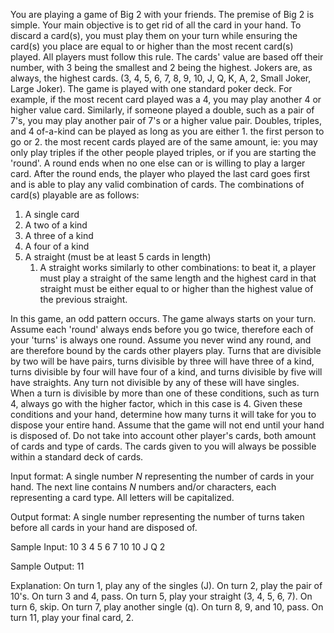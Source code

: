 You are playing a game of Big 2 with your friends. The premise of Big 2 is simple. Your main objective is to get rid of all the card in your hand. To discard a card(s), you must play them on your turn while ensuring the card(s) you place are equal to or higher than the most recent card(s) played. All players must follow this rule. The cards' value are based off their number, with 3 being the smallest and 2 being the highest. Jokers are, as always, the highest cards. (3, 4, 5, 6, 7, 8, 9, 10, J, Q, K, A, 2, Small Joker, Large Joker). The game is played with one standard poker deck. For example, if the most recent card played was a 4, you may play another 4 or higher value card. Similarly, if someone played a double, such as a pair of 7's, you may play another pair of 7's or a higher value pair. Doubles, triples, and 4 of-a-kind can be played as long as you are either 1. the first person to go or 2. the most recent cards played are of the same amount, ie: you may only play triples if the other people played triples, or if you are starting the 'round'. A round ends when no one else can or is willing to play a larger card. After the round ends, the player who played the last card goes first and is able to play any valid combination of cards. The combinations of card(s) playable are as follows: 
1. A single card
2. A two of a kind
3. A three of a kind
4. A four of a kind
5. A straight (must be at least 5 cards in length)
	1. A straight works similarly to other combinations: to beat it, a player must play a straight of the same length and the highest card in that straight must be either equal to or higher than the highest value of the previous straight.

In this game, an odd pattern occurs. The game always starts on your turn. Assume each 'round' always ends before you go twice, therefore each of your 'turns' is always one round. Assume you never wind any round, and are therefore bound by the cards other players play. Turns that are divisible by two will be have pairs, turns divisible by three will have three of a kind, turns divisible by four will have four of a kind, and turns divisible by five will have straights. Any turn not divisible by any of these will have singles. When a turn is divisible by more than one of these conditions, such as turn 4, always go with the higher factor, which in this case is 4. Given these conditions and your hand, determine how many turns it will take for you to dispose your entire hand. Assume that the game will not end until your hand is disposed of. Do not take into account other player's cards, both amount of cards and type of cards. The cards given to you will always be possible within a standard deck of cards. 

Input format:
A single number _N_ representing the number of cards in your hand. The next line contains _N_ numbers and/or characters, each representing a card type. All letters will be capitalized. 

Output format:
A single number representing the number of turns taken before all cards in your hand are disposed of. 

Sample Input:
10
3 4 5 6 7 10 10 J Q 2

Sample Output:
11

Explanation:
On turn 1, play any of the singles (J). On turn 2, play the pair of 10's. On turn 3 and 4, pass. On turn 5, play your straight (3, 4, 5, 6, 7). On turn 6, skip. On turn 7, play another single (q). On turn 8, 9, and 10, pass. On turn 11, play your final card, 2. 